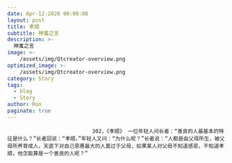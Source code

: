 ```yaml
---
date: Apr-12-2020 00:00:00
layout: post
title: 孝顺
subtitle: 神寓之言
description: >-
  神寓之言
image: >-
    /assets/img/Qtcreator-overview.png
optimized_image: >-
    /assets/img/Qtcreator-overview.png
category: Story
tags:
  - blog
  - Story
author: Ron
paginate: true
---
```


							　　302，《孝顺》 一位年轻人问长者：“善良的人最基本的特征是什么？”长者回说：“孝顺。”年轻人又问：“为什么呢？”长者说：“人都是由父母所生，被父母所养育成人，天底下对自己恩惠最大的人莫过于父母，如果某人对父母不知道感恩，不知道孝顺，他怎能算是一个善良的人呢？”
							
							
						